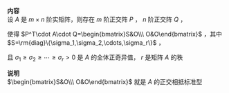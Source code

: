 **内容**    
设 $A$ 是 $m\times n$ 阶实矩阵，则存在 $m$ 阶正交阵 $P$ ， $n$ 阶正交阵 $Q$ ，    
    
使得 $P^T\cdot A\cdot Q=\begin{bmatrix}S&O\\\ O&O\end{bmatrix}$ ，其中 $S=\rm{diag}\{\sigma_1,\sigma_2,\cdots,\sigma_r\}$ ，    
    
且 $\sigma_1\geq\sigma_2\geq\cdots\geq\sigma_r>0$ 是 $A$ 的全体正奇异值， $r$ 是矩阵 $A$ 的秩    
    
**说明**    
 $\begin{bmatrix}S&O\\\ O&O\end{bmatrix}$ 就是 $A$ 的正交相抵标准型    
